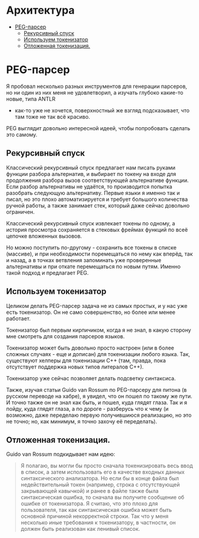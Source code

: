 # Архитектура

- [PEG-парсер](#user-content-peg-парсер)
  - [Рекурсивный спуск](#user-content-рекурсивный-спуск)
  - [Используем токенизатор](#user-content-используем-токенизатор)
  - [Отложенная токенизация.](#user-content-отложенная-токенизация)


# PEG-парсер

Я пробовал несколько разных инструментов для генерации парсеров, но ни один из них меня не удовлетворил, а изучать глубоко какие-то новые, типа ANTLR
- как-то уже не хочется, поверхностный же взгляд подсказывает, что там тоже не так всё красиво.

PEG выглядит довольно интересной идеей, чтобы попробовать сделать это самому.


## Рекурсивный спуск

Классический рекурсивный спуск предлагает нам писать руками функции разбора альтернатив, и выбирает по токену на входе для продолжения разбора 
вызов соответствующей альтернативе функции. Если разбор альтернативы не удаётся, то производится попытка разобрать следующую альтернативу.
Первые языки я именно так и писал, но это плохо автоматизируется и требует большого количества ручной работы, а также занимает стек, который
даже сейчас довольно ограничен.

Классический рекурсивный спуск извлекает токены по одному, а история просмотра сохраняется в стековых фреймах функций по всеё цепочке вложенных вызовов.

Но можно поступить по-другому - сохранить все токены в списке (массиве), и при необходимости поремещаться по нему как вперёд, так и назад, а в точках ветвления
запоминать уже проверенные альтернативы и при откате перемещаться по новым путям. Именно такой подход и предлагает PEG.


## Используем токенизатор

Целиком делать PEG-парсер задача не из самых простых, и у нас уже есть токенизатор. 
Он не само совершенство, но более или менее работает.

Токенизатор был первым кирпичиком, когда я не знал, в какую сторону мне смотреть для создания парсеров языков.

Токенизатор может быть довольно просто настроен (или в более сложных случаях - еще и дописан) для токенизации любого языка.
Так, существуют хелперы для токенизации C++ (там, правда, пока отсутствует поддержка новых типов литералов C++).

Токенизатор уже сейчас позволяет делать подсветку синтаксиса.

Также, изучая статьи Guido van Rossum по PEG-парсеру для питона (в русском переводе на хабре), я увидел, 
что он пошел по такому же пути. И точно также он не знал как быть, и пошел, куда глядят глаза. Так и я пойду, куда глядят
глаза, а по дороге - разберусь что к чему (и возможно, даже переделаю первую получившиюся реализацию, но это не точно; но, как минимум,
я точно захочу её переделать).


## Отложенная токенизация.

Guido van Rossum подкидывает нам идею:

> Я полагаю, вы могли бы просто сначала токенизировать весь ввод в список, а затем использовать его в качестве входных данных 
синтаксического анализатора. Но если бы в конце файла был недействительный токен (например, строка с отсутствующей закрывающей 
кавычкой) и ранее в файле также была синтаксическая ошибка, то сначала вы получите сообщение об ошибке от токенизатора. Я считаю, 
что это плохо для пользователя, так как синтаксическая ошибка может быть основной причиной некорректной строки. Так что у меня несколько 
иные требования к токенизатору, в частности, он должен быть реализован как ленивый список.



